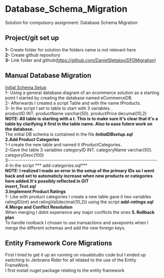 # Database_Schema_Migration </br>
Solution for compulsory assignment: Database Schema Migration </br>
## Project/git set up </br>
__1-__ Create folder for solution the folders name is not relevant here </br>
__2-__ Create github repository </br>
__3-__ Link folder and github(https://github.com/DanielSletskov/DFDMigration)</br>
## Manual Database Migration</br>
<ins>Initial Schema Setup</ins> </br>
1- Using a general database diagram of an ecommerce solution as a starting point I started by creating the database named eCommerceDB.</br>
2- Afterwards I created a script Table and with the name tProducts. </br>
3- In the script I set to table to start with 3 variables. </br>
productID INT. productName varchar(50). productPrice decumal(10,2) </br>
**NOTE: All table is starting with a t. This is to make sure it's clear that it's a table by clarifying it first in the table name. Also to ease futere work on the database.** </br>
The initial DB schema is contained in the file ***InitialDBsetup.sql*** </br>
__2.Add Product Categories__ </br>
1-I create the new table and named it tProductCategories. </br>
2-Gave the table 3 variables categoryID INT. categoryName varchar(50). categoryDesc(100) </br>
3---------------------------------------------------------------------------- </br>
4-In the script *** add-categories.sql*** </br> 
**NOTE: I realized I made an error in the setup of the primary IDs so I went back and set to automaticly increase when new products or categories here added.It's possibly reflected in GIT** </br>
***insert_Test.sql*** </br>
__3.Implement Product Ratings__</br>
1- Like with product categories I create a new table gave it two variables ratingID(int) and ratingVal(decimal(10,2)) using the script ***add-ratings.sql***</br>
__4.Merge and Conflict Resolution__</br>
When merging I didnt experience any major conflicts the ones 
__5. Rollback plan__</br>
To handle roolback I chosen to use transactions and savepoints when I merge the different schemas and add the new foreign keys. </br>


## Entity Framework Core Migrations</br>

First I tried to get it up an running on visualstudio code but I ended up switching to Jerbrains Rider for all related to the use of the Entity FrameWork. </br>
I first install nuget package relating to the entity framework 


 

